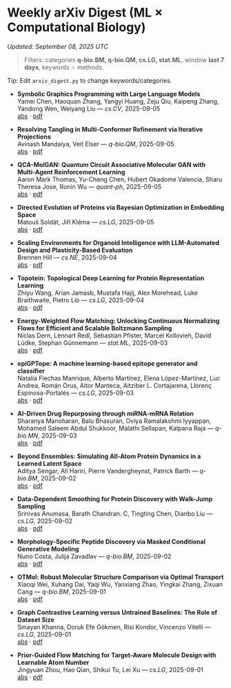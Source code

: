 # Weekly arXiv Digest (ML × Computational Biology)

*Updated: September 08, 2025 UTC*

> Filters: categories **q-bio.BM, q-bio.QM, cs.LG, stat.ML**, window **last 7 days**, keywords ∩ methods.

Tip: Edit `arxiv_digest.py` to change keywords/categories.

- **Symbolic Graphics Programming with Large Language Models**  
  Yamei Chen, Haoquan Zhang, Yangyi Huang, Zeju Qiu, Kaipeng Zhang, Yandong Wen, Weiyang Liu — *cs.CV*, 2025-09-05  
  [abs](http://arxiv.org/abs/2509.05208v1) · [pdf](http://arxiv.org/pdf/2509.05208v1.pdf)  

- **Resolving Tangling in Multi-Conformer Refinement via Iterative Projections**  
  Avinash Mandaiya, Veit Elser — *q-bio.QM*, 2025-09-05  
  [abs](http://arxiv.org/abs/2509.05189v1) · [pdf](http://arxiv.org/pdf/2509.05189v1.pdf)  

- **QCA-MolGAN: Quantum Circuit Associative Molecular GAN with Multi-Agent Reinforcement Learning**  
  Aaron Mark Thomas, Yu-Cheng Chen, Hubert Okadome Valencia, Sharu Theresa Jose, Ronin Wu — *quant-ph*, 2025-09-05  
  [abs](http://arxiv.org/abs/2509.05051v1) · [pdf](http://arxiv.org/pdf/2509.05051v1.pdf)  

- **Directed Evolution of Proteins via Bayesian Optimization in Embedding Space**  
  Matouš Soldát, Jiří Kléma — *cs.LG*, 2025-09-05  
  [abs](http://arxiv.org/abs/2509.04998v1) · [pdf](http://arxiv.org/pdf/2509.04998v1.pdf)  

- **Scaling Environments for Organoid Intelligence with LLM-Automated Design and Plasticity-Based Evaluation**  
  Brennen Hill — *cs.NE*, 2025-09-04  
  [abs](http://arxiv.org/abs/2509.04633v1) · [pdf](http://arxiv.org/pdf/2509.04633v1.pdf)  

- **Topotein: Topological Deep Learning for Protein Representation Learning**  
  Zhiyu Wang, Arian Jamasb, Mustafa Hajij, Alex Morehead, Luke Braithwaite, Pietro Liò — *cs.LG*, 2025-09-04  
  [abs](http://arxiv.org/abs/2509.03885v1) · [pdf](http://arxiv.org/pdf/2509.03885v1.pdf)  

- **Energy-Weighted Flow Matching: Unlocking Continuous Normalizing Flows for Efficient and Scalable Boltzmann Sampling**  
  Niclas Dern, Lennart Redl, Sebastian Pfister, Marcel Kollovieh, David Lüdke, Stephan Günnemann — *stat.ML*, 2025-09-03  
  [abs](http://arxiv.org/abs/2509.03726v1) · [pdf](http://arxiv.org/pdf/2509.03726v1.pdf)  

- **epiGPTope: A machine learning-based epitope generator and classifier**  
  Natalia Flechas Manrique, Alberto Martínez, Elena López-Martínez, Luc Andrea, Román Orus, Aitor Manteca, Aitziber L. Cortajarena, Llorenç Espinosa-Portalés — *cs.LG*, 2025-09-03  
  [abs](http://arxiv.org/abs/2509.03351v1) · [pdf](http://arxiv.org/pdf/2509.03351v1.pdf)  

- **AI-Driven Drug Repurposing through miRNA-mRNA Relation**  
  Sharanya Manoharan, Balu Bhasuran, Oviya Ramalakshmi Iyyappan, Mohamed Saleem Abdul Shukkoor, Malathi Sellapan, Kalpana Raja — *q-bio.MN*, 2025-09-03  
  [abs](http://arxiv.org/abs/2509.03336v1) · [pdf](http://arxiv.org/pdf/2509.03336v1.pdf)  

- **Beyond Ensembles: Simulating All-Atom Protein Dynamics in a Learned Latent Space**  
  Aditya Sengar, Ali Hariri, Pierre Vandergheynst, Patrick Barth — *q-bio.BM*, 2025-09-02  
  [abs](http://arxiv.org/abs/2509.02196v1) · [pdf](http://arxiv.org/pdf/2509.02196v1.pdf)  

- **Data-Dependent Smoothing for Protein Discovery with Walk-Jump Sampling**  
  Srinivas Anumasa, Barath Chandran. C, Tingting Chen, Dianbo Liu — *cs.LG*, 2025-09-02  
  [abs](http://arxiv.org/abs/2509.02069v1) · [pdf](http://arxiv.org/pdf/2509.02069v1.pdf)  

- **Morphology-Specific Peptide Discovery via Masked Conditional Generative Modeling**  
  Nuno Costa, Julija Zavadlav — *q-bio.BM*, 2025-09-02  
  [abs](http://arxiv.org/abs/2509.02060v2) · [pdf](http://arxiv.org/pdf/2509.02060v2.pdf)  

- **OTMol: Robust Molecular Structure Comparison via Optimal Transport**  
  Xiaoqi Wei, Xuhang Dai, Yaqi Wu, Yanxiang Zhao, Yingkai Zhang, Zixuan Cang — *q-bio.BM*, 2025-09-01  
  [abs](http://arxiv.org/abs/2509.01550v1) · [pdf](http://arxiv.org/pdf/2509.01550v1.pdf)  

- **Graph Contrastive Learning versus Untrained Baselines: The Role of Dataset Size**  
  Smayan Khanna, Doruk Efe Gökmen, Risi Kondor, Vincenzo Vitelli — *cs.LG*, 2025-09-01  
  [abs](http://arxiv.org/abs/2509.01541v1) · [pdf](http://arxiv.org/pdf/2509.01541v1.pdf)  

- **Prior-Guided Flow Matching for Target-Aware Molecule Design with Learnable Atom Number**  
  Jingyuan Zhou, Hao Qian, Shikui Tu, Lei Xu — *cs.LG*, 2025-09-01  
  [abs](http://arxiv.org/abs/2509.01486v1) · [pdf](http://arxiv.org/pdf/2509.01486v1.pdf)  

